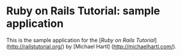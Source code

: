 # Ruby on Rails Tutorial: sample application

This is the sample application for 
the [*Ruby on Rails Tutorial*] (http://railstutorial.org/)
by [Michael Hartl] (http://michaelhartl.com/).
